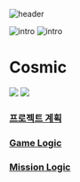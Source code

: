 ![header](https://capsule-render.vercel.app/api?type=waving&color=auto&height=300&section=header&text=VR_GAME_COSMIC&fontSize=70)

![intro](https://capsule-render.vercel.app/api?type=transparent&text=2024-1_VR_GAME_PROJECT%20&fontAlign=50&fontSize=40&section=intro&height=50)
![intro](https://capsule-render.vercel.app/api?type=transparent&text=유지효,최윤서&fontAlign=50&fontSize=16&section=intro&height=50)

# Cosmic

![](https://img.shields.io/badge/Unity-100000?style=for-the-badge&logo=unity&logoColor=white)
![](https://img.shields.io/badge/C%23-239120?style=for-the-badge&logo=c-sharp&logoColor=white)

### [프로젝트 계획](https://o365jbnu-my.sharepoint.com/:p:/g/personal/202112055_student_jbnu_ac_kr/EQP2tw7vsR9EmJAlkR4ViN8BjrKWWwA3jN70GB_Qh1lyEA?e=KvR15b)
### [Game Logic](https://drive.google.com/file/d/1y_xnSRaX5_iiuLBvLua5F8AHKiYpRleE/view?usp=sharing)
### [Mission Logic](https://drive.google.com/file/d/1Umy_V8bnLNtf8eNy40vZVuNRE36QAHuh/view?usp=sharing)
